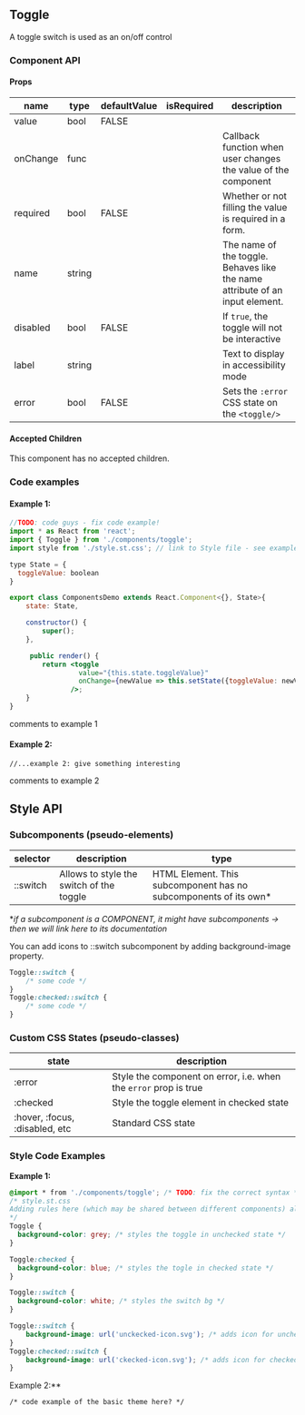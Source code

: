 ## Toggle

A toggle switch is used as an on/off control



### Component API

#### Props

| name     | type   | defaultValue | isRequired | description                              |
| -------- | ------ | ------------ | :--------- | ---------------------------------------- |
| value    | bool   | FALSE        |            |                                          |
| onChange | func   |              |            | Callback function when user changes the value of the component |
| required | bool   | FALSE        |            | Whether or not filling the value is required in a form. |
| name     | string |              |            | The name of the toggle. Behaves like the name attribute of an input element. |
| disabled | bool   | FALSE        |            | If `true`, the toggle will not be interactive |
| label    | string |              |            | Text to display in accessibility mode    |
| error    | bool   | FALSE        |            | Sets the `:error` CSS state on the `<toggle/>` |

#### Accepted Children

This component has no accepted children.

### Code examples

#### Example 1:

```jsx
//TODO: code guys - fix code example!
import * as React from 'react';
import { Toggle } from './components/toggle';
import style from './style.st.css'; // link to Style file - see examples of style files below

type State = {
  toggleValue: boolean
}

export class ComponentsDemo extends React.Component<{}, State>{
  	state: State,

    constructor() {
        super();
    },

     public render() {
        return <toggle
        		 value="{this.state.toggleValue}"
                 onChange={newValue => this.setState({toggleValue: newValue})}
               />;
    }
}
```

comments to example 1

#### Example 2:

```
//...example 2: give something interesting
```

comments to example 2



## Style API

### Subcomponents (pseudo-elements)

| selector | description                              | type                                     |
| -------- | ---------------------------------------- | ---------------------------------------- |
| ::switch | Allows to style the switch of the toggle | HTML Element. This subcomponent has no subcomponents of its own* |

**if a subcomponent is a COMPONENT, it might have subcomponents -> then we will link here to its documentation*

You can add icons to ::switch subcomponent by adding background-image property.

```css
Toggle::switch {
	/* some code */
}
Toggle:checked::switch {
  	/* some code */
}
```
### Custom CSS States (pseudo-classes)

| state                          | description                              |
| ------------------------------ | ---------------------------------------- |
| :error                         | Style the component on error, i.e. when the `error` prop is true |
| :checked                       | Style the toggle element in checked state |
| :hover, :focus, :disabled, etc | Standard CSS state                       |



### Style Code Examples

**Example 1:**

```css
@import * from './components/toggle'; /* TODO: fix the correct syntax */
/* style.st.css
Adding rules here (which may be shared between different components) allows us to 	    override specific parts; or even change the whole theme
*/
Toggle {
  background-color: grey; /* styles the toggle in unchecked state */
}

Toggle:checked {
  background-color: blue; /* styles the togle in checked state */
}

Toggle::switch {
  background-color: white; /* styles the switch bg */
}

Toggle::switch {
    background-image: url('unckecked-icon.svg'); /* adds icon for unchecked state */
}
Toggle:checked::switch {
    background-image: url('ckecked-icon.svg'); /* adds icon for checked state */
}

```



Example 2:**

```
/* code example of the basic theme here? */
```
